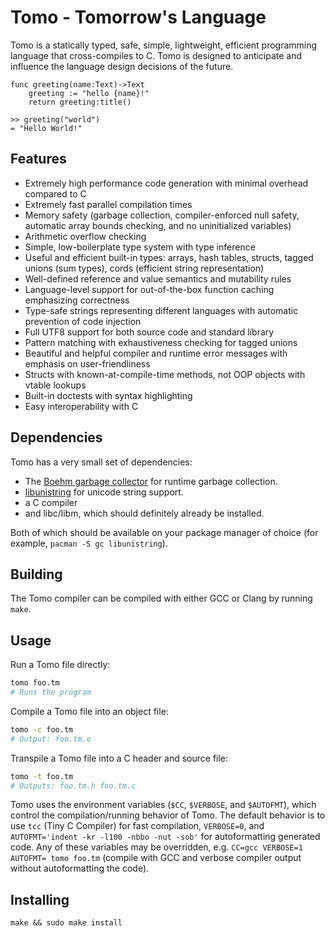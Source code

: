 # Tomo - Tomorrow's Language

Tomo is a statically typed, safe, simple, lightweight, efficient programming
language that cross-compiles to C. Tomo is designed to anticipate and influence
the language design decisions of the future.

```
func greeting(name:Text)->Text
	greeting := "hello {name}!"
	return greeting:title()

>> greeting("world")
= "Hello World!"
```

## Features

- Extremely high performance code generation with minimal overhead compared to C
- Extremely fast parallel compilation times
- Memory safety (garbage collection, compiler-enforced null safety, automatic
	array bounds checking, and no uninitialized variables)
- Arithmetic overflow checking
- Simple, low-boilerplate type system with type inference
- Useful and efficient built-in types: arrays, hash tables, structs, tagged
	unions (sum types), cords (efficient string representation)
- Well-defined reference and value semantics and mutability rules
- Language-level support for out-of-the-box function caching emphasizing
	correctness
- Type-safe strings representing different languages with automatic prevention
	of code injection
- Full UTF8 support for both source code and standard library
- Pattern matching with exhaustiveness checking for tagged unions
- Beautiful and helpful compiler and runtime error messages with emphasis on
	user-friendliness
- Structs with known-at-compile-time methods, not OOP objects with vtable
	lookups
- Built-in doctests with syntax highlighting
- Easy interoperability with C

## Dependencies

Tomo has a very small set of dependencies:

- The [Boehm garbage collector](https://www.hboehm.info/gc/) for runtime
	garbage collection.
- [libunistring](https://www.gnu.org/software/libunistring/) for unicode
	string support.
- a C compiler
- and libc/libm, which should definitely already be installed.

Both of which should be available on your package manager of choice (for
example, `pacman -S gc libunistring`).

## Building

The Tomo compiler can be compiled with either GCC or Clang by running `make`.

## Usage

Run a Tomo file directly:

```bash
tomo foo.tm
# Runs the program
```

Compile a Tomo file into an object file:

```bash
tomo -c foo.tm
# Output: foo.tm.o
```

Transpile a Tomo file into a C header and source file:
```bash
tomo -t foo.tm
# Outputs: foo.tm.h foo.tm.c
```

Tomo uses the environment variables (`$CC`, `$VERBOSE`, and `$AUTOFMT`), which
control the compilation/running behavior of Tomo. The default behavior is to
use `tcc` (Tiny C Compiler) for fast compilation, `VERBOSE=0`, and
`AUTOFMT='indent -kr -l100 -nbbo -nut -sob'` for autoformatting generated code.
Any of these variables may be overridden, e.g. `CC=gcc VERBOSE=1 AUTOFMT= tomo
foo.tm` (compile with GCC and verbose compiler output without autoformatting
the code).

## Installing

```
make && sudo make install
```
